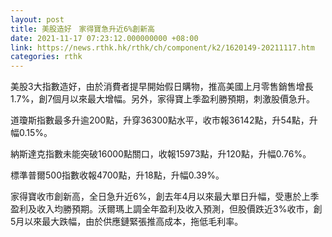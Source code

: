 ```yaml
---
layout: post
title: 美股造好　家得寶急升近6%創新高
date: 2021-11-17 07:23:12.000000000 +08:00
link: https://news.rthk.hk/rthk/ch/component/k2/1620149-20211117.htm
categories: rthk
---
```


美股3大指數造好，由於消費者提早開始假日購物，推高美國上月零售銷售增長1.7%，創7個月以來最大增幅。另外，家得寶上季盈利勝預期，刺激股價急升。

道瓊斯指數最多升逾200點，升穿36300點水平，收市報36142點，升54點，升幅0.15%。

納斯達克指數未能突破16000點關口，收報15973點，升120點，升幅0.76%。

標準普爾500指數收報4700點，升18點，升幅0.39%。

家得寶收市創新高，全日急升近6%，創去年4月以來最大單日升幅，受惠於上季盈利及收入均勝預期。沃爾瑪上調全年盈利及收入預測，但股價跌近3%收市，創5月以來最大跌幅，由於供應鏈緊張推高成本，拖低毛利率。
